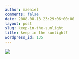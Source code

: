 ```yaml
---
author: maeniel
comments: false
date: 2008-08-13 23:29:06+00:00
layout: post
slug: keep-in-the-sunlight
title: keep in the sunlight?
wordpress_id: 135
---
```


[![](http://maeniel.files.wordpress.com/2008/08/1188009817_8daf8262d6_b.jpg)](http://maeniel.files.wordpress.com/2008/08/1188009817_8daf8262d6_b.jpg)
